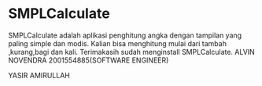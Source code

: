 # SMPLCalculate
SMPLCalculate adalah aplikasi penghitung angka dengan tampilan yang paling simple dan modis. Kalian bisa menghitung mulai dari tambah ,kurang,bagi dan kali. Terimakasih sudah menginstall SMPLCalculate.
ALVIN NOVENDRA 2001554885(SOFTWARE ENGINEER)

YASIR AMIRULLAH 
